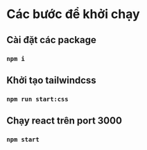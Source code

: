 # Các bước để khởi chạy

## Cài đặt các package

### `npm i`

## Khởi tạo tailwindcss

### `npm run start:css`

## Chạy react trên port 3000

### `npm start`
